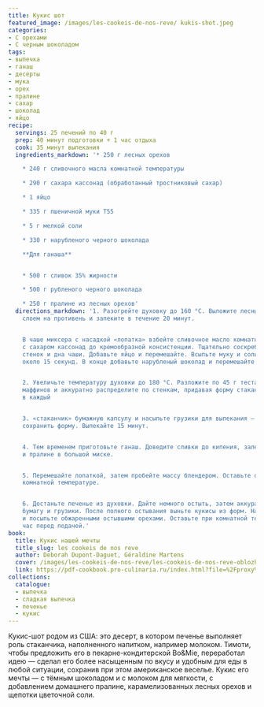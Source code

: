 ```yaml
---
title: Кукис шот
featured_image: /images/les-cookeis-de-nos-reve/ kukis-shot.jpeg
categories:
- С орехами
- С черным шоколадом
tags:
- выпечка
- ганаш
- десерты
- мука
- орех
- пралине
- сахар
- шоколад
- яйцо
recipe:
  servings: 25 печений по 40 г
  prep: 40 минут подготовки + 1 час отдыха
  cook: 35 минут выпекания
  ingredients_markdown: '* 250 г лесных орехов

    * 240 г сливочного масла комнатной температуры

    * 290 г сахара кассонад (обработанный тростниковый сахар)

    * 1 яйцо

    * 335 г пшеничной муки T55

    * 5 г мелкой соли

    * 330 г нарубленого черного шоколада

    **Для ганаша**


    * 500 г сливок 35% жирности

    * 500 г рубленого черного шоколада

    * 250 г пралине из лесных орехов'
  directions_markdown: '1. Разогрейте духовку до 160 °C. Выложите лесные орехи ровным
    слоем на противень и запеките в течение 20 минут.


    В чаше миксера с насадкой «лопатка» взбейте сливочное масло комнатной температуры
    с сахаром кассонад до кремообразной консистенции. Тщательно соскребите массу со
    стенок и дна чаши. Добавьте яйцо и перемешайте. Всыпьте муку и соль, перемешайте
    около 15 секунд. В конце добавьте нарубленый шоколад и перемешайте ещё раз.


    2. Увеличьте температуру духовки до 180 °C. Разложите по 45 г теста в формы для
    маффинов и аккуратно распределите по стенкам, придавая форму стаканчика. Вложите
    в каждый


    3. «стаканчик» бумажную капсулу и насыпьте грузики для выпекания — это поможет
    сохранить форму. Выпекайте 15 минут.


    4. Тем временем приготовьте ганаш. Доведите сливки до кипения, залейте ими шоколад
    и пралине в большой миске.


    5. Перемешайте лопаткой, затем пробейте массу блендером. Оставьте остывать при
    комнатной температуре.


    6. Достаньте печенье из духовки. Дайте немного остыть, затем аккуратно удалите
    бумагу и грузики. После полного остывания выньте кукисы из форм. Наполните ганашем
    и посыпьте обжаренными остывшими орехами. Оставьте при комнатной температуре на
    час перед подачей.'
book:
  title: Кукис нашей мечты
  title_slug: les cookeis de nos reve
  author: Deborah Dupont-Daguet, Géraldine Martens
  cover: /images/les-cookeis-de-nos-reve/les-cookeis-de-nos-reve-oblozhka.jpeg
  link: https://pdf-cookbook.pro-culinaria.ru/index.html?file=%2Fproxy%2Finbooks%2Fles-cookeis-de-nos-reve.pdf
collections:
  catalogue:
  - выпечка
  - сладкая выпечка
  - печенье
  - кукис
---
```


Кукис-шот родом из США: это десерт, в котором печенье выполняет роль стаканчика, наполненного напитком, например молоком. Тимоти, чтобы предложить его в пекарне-кондитерской Bo&Mie, переработал идею — сделал его более насыщенным по вкусу и удобным для еды в любой ситуации, сохранив при этом американское веселье. Кукис его мечты — с тёмным шоколадом и с молоком для мягкости, с добавлением домашнего пралине, карамелизованных лесных орехов и щепотки цветочной соли.

